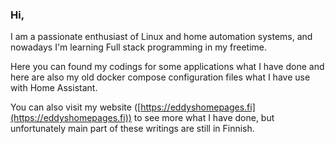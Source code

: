 ### Hi,
I am a passionate enthusiast of Linux and home automation systems, and nowadays I'm learning Full stack programming in my freetime. 

Here you can found my codings for some applications what I have done and here are also my old docker compose configuration files what I have use with Home Assistant.

You can also visit my website ([https://eddyshomepages.fi](https://eddyshomepages.fi)) to see more what I have done, but unfortunately main part of these writings are still in Finnish.

<!--
**EsaPo/EsaPo** is a ✨ _special_ ✨ repository because its `README.md` (this file) appears on your GitHub profile.

Here are some ideas to get you started:

- 🔭 I’m currently working on ...
- 🌱 I’m currently learning ...
- 👯 I’m looking to collaborate on ...
- 🤔 I’m looking for help with ...
- 💬 Ask me about ...
- 📫 How to reach me: ...
- 😄 Pronouns: ...
- ⚡ Fun fact: ...
-->
